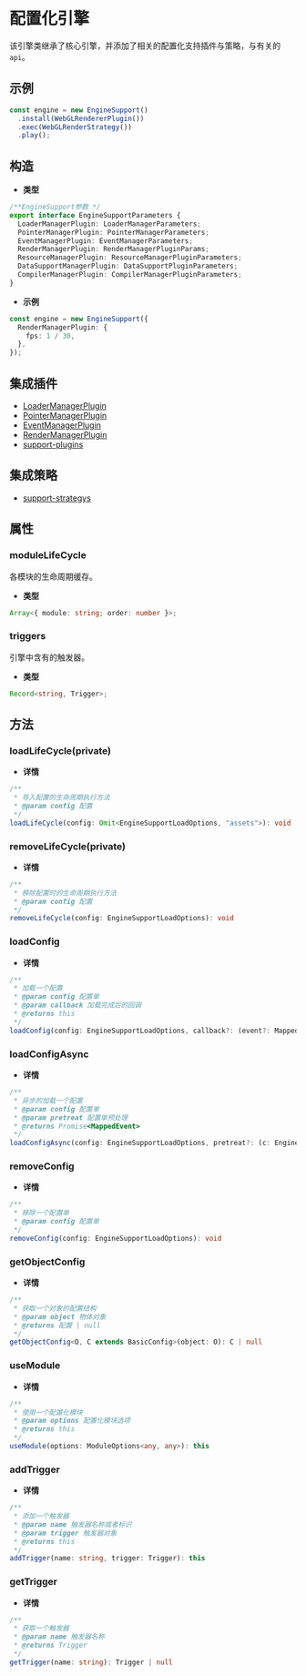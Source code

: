 # 配置化引擎

该引擎类继承了核心引擎，并添加了相关的配置化支持插件与策略，与有关的`api`。

## 示例

```ts
const engine = new EngineSupport()
  .install(WebGLRendererPlugin())
  .exec(WebGLRenderStrategy())
  .play();
```

## 构造

- **类型**

```ts
/**EngineSupport参数 */
export interface EngineSupportParameters {
  LoaderManagerPlugin: LoaderManagerParameters;
  PointerManagerPlugin: PointerManagerParameters;
  EventManagerPlugin: EventManagerParameters;
  RenderManagerPlugin: RenderManagerPluginParams;
  ResourceManagerPlugin: ResourceManagerPluginParameters;
  DataSupportManagerPlugin: DataSupportPluginParameters;
  CompilerManagerPlugin: CompilerManagerPluginParameters;
}
```

- **示例**

```ts
const engine = new EngineSupport({
  RenderManagerPlugin: {
    fps: 1 / 30,
  },
});
```

## 集成插件

- [LoaderManagerPlugin](../../library/plugins/plugin-loader-manager.md)
- [PointerManagerPlugin](../../library/plugins/plugin-pointer-manager.md)
- [EventManagerPlugin](../../library/plugins/plugin-event-manager.md)
- [RenderManagerPlugin](../../library/plugins/plugin-render-manager.md)
- [support-plugins](./plugin.md)

## 集成策略

- [support-strategys](./strategy.md)

## 属性

### moduleLifeCycle

各模块的生命周期缓存。

- **类型**

```ts
Array<{ module: string; order: number }>;
```

### triggers

引擎中含有的触发器。

- **类型**

```ts
Record<string, Trigger>;
```

## 方法

### loadLifeCycle(private)

- **详情**

```ts
/**
 * 导入配置的生命周期执行方法
 * @param config 配置
 */
loadLifeCycle(config: Omit<EngineSupportLoadOptions, "assets">): void
```

### removeLifeCycle(private)

- **详情**

```ts
/**
 * 移除配置时的生命周期执行方法
 * @param config 配置
 */
removeLifeCycle(config: EngineSupportLoadOptions): void
```

### loadConfig

- **详情**

```ts
/**
 * 加载一个配置
 * @param config 配置单
 * @param callback 加载完成后的回调
 * @returns this
 */
loadConfig(config: EngineSupportLoadOptions, callback?: (event?: MappedEvent) => void): this
```

### loadConfigAsync

- **详情**

```ts
/**
 * 异步的加载一个配置
 * @param config 配置单
 * @param pretreat 配置单预处理
 * @returns Promise<MappedEvent>
 */
loadConfigAsync(config: EngineSupportLoadOptions, pretreat?: (c: EngineSupportLoadOptions) => EngineSupportLoadOptions): Promise<MappedEvent>
```

### removeConfig

- **详情**

```ts
/**
 * 移除一个配置单
 * @param config 配置单
 */
removeConfig(config: EngineSupportLoadOptions): void
```

### getObjectConfig

- **详情**

```ts
/**
 * 获取一个对象的配置结构
 * @param object 物体对象
 * @returns 配置 | null
 */
getObjectConfig<O, C extends BasicConfig>(object: O): C | null
```

### useModule

- **详情**

```ts
/**
 * 使用一个配置化模块
 * @param options 配置化模块选项
 * @returns this
 */
useModule(options: ModuleOptions<any, any>): this
```

### addTrigger

- **详情**

```ts
/**
 * 添加一个触发器
 * @param name 触发器名称或者标识
 * @param trigger 触发器对象
 * @returns this
 */
addTrigger(name: string, trigger: Trigger): this
```

### getTrigger

- **详情**

```ts
/**
 * 获取一个触发器
 * @param name 触发器名称
 * @returns Trigger
 */
getTrigger(name: string): Trigger | null
```

